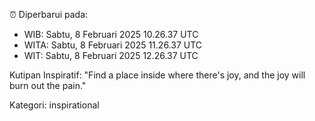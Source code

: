 ⏰ Diperbarui pada:
- WIB: Sabtu, 8 Februari 2025 10.26.37 UTC
- WITA: Sabtu, 8 Februari 2025 11.26.37 UTC
- WIT: Sabtu, 8 Februari 2025 12.26.37 UTC

Kutipan Inspiratif:
"Find a place inside where there's joy, and the joy will burn out the pain."


Kategori: inspirational

